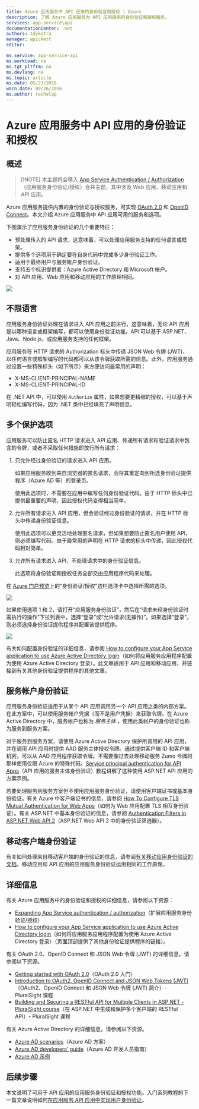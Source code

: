 ```yaml
---
title: Azure 应用服务中 API 应用的身份验证和授权 | Azure
description: 了解 Azure 应用服务为 API 应用提供的身份验证和授权服务。
services: app-service\api
documentationCenter: .net
authors: tdykstra
manager: wpickett
editor: 

ms.service: app-service-api
ms.workload: na
ms.tgt_pltfrm: na
ms.devlang: na
ms.topic: article
ms.date: 05/23/2016
wacn.date: 09/26/2016
ms.author: rachelap
---
```


# Azure 应用服务中 API 应用的身份验证和授权

## 概述 

> [!NOTE] 本主题将会移入 [App Service Authentication / Authorization](../app-service/app-service-authentication-overview.md)（应用服务身份验证/授权）合并主题，其中涉及 Web 应用、移动应用和 API 应用。

Azure 应用服务提供内置的身份验证与授权服务，可实现 [OAuth 2.0](#oauth) 和 [OpenID Connect](#oauth)。本文介绍 Azure 应用服务中 API 应用可用的服务和选项。

下图演示了应用服务身份验证的几个重要特征：

* 预处理传入的 API 请求，这意味着，可以处理应用服务支持的任何语言或框架。
* 提供多个选项用于确定要在自身代码中完成多少身份验证工作。
* 适用于最终用户与服务帐户身份验证。
* 支持五个标识提供者：Azure Active Directory 和 Microsoft 帐户。
* 对 API 应用、Web 应用和移动应用的工作原理相同。

![](./media/app-service-api-authentication/api-apps-overview.png)

## 不限语言

应用服务身份验证处理在请求进入 API 应用之前进行，这意味着，无论 API 应用是以哪种语言或框架编写，都可以使用身份验证功能。API 可以基于 ASP.NET、Java、Node.js，或应用服务支持的任何框架。

应用服务在 HTTP 请求的 Authorization 标头中传递 JSON Web 令牌 (JWT)，以任何语言或框架编写的代码都可以从该令牌获取所需的信息。此外，应用服务通过设置一些特殊标头（如下所示）来方便访问最常用的声明：

* X-MS-CLIENT-PRINCIPAL-NAME
* X-MS-CLIENT-PRINCIPAL-ID
 
在 .NET API 中，可以使用 `Authorize` 属性，如果想要更精细的授权，可以基于声明轻松编写代码，因为 .NET 类中已经填充了声明信息。

## <a name="multiple-protection-options"></a>多个保护选项

应用服务可以防止匿名 HTTP 请求进入 API 应用、传递所有请求和验证请求中包含的令牌，或者不采取任何措施即放行所有请求：

1. 只允许经过身份验证的请求进入 API 应用。

    如果应用服务收到来自浏览器的匿名请求，会将其重定向到所选身份验证提供程序（Azure AD 等）的登录页。

    使用此选项时，不需要在应用中编写任何身份验证代码。由于 HTTP 标头中已提供最重要的声明，因此授权代码变得相当简单。

2. 允许所有请求进入 API 应用，但会验证经过身份验证的请求，并在 HTTP 标头中传递身份验证信息。

    使用此选项可以更灵活地处理匿名请求，但如果想要防止匿名用户使用 API，则必须编写代码。由于最常用的声明在 HTTP 请求的标头中传递，因此授权代码相对简单。
    
3. 允许所有请求进入 API，不处理请求中的身份验证信息。

    此选项将身份验证和授权任务全部交由应用程序代码来处理。

在 [Azure 门户预览](https://portal.azure.cn/)上的“身份验证/授权”边栏选项卡中选择所需的选项。

![](./media/app-service-api-authentication/authblade.png)

如果使用选项 1 和 2，请打开“应用服务身份验证”，然后在“请求未经身份验证时需执行的操作”下拉列表中，选择“登录”或“允许请求(无操作)”。如果选择“登录”，则必须选择身份验证提供程序并配置该提供程序。

![](./media/app-service-api-authentication/actiontotake.png)

有关如何配置身份验证的详细信息，请参阅 [How to configure your App Service application to use Azure Active Directory login](../app-service-mobile/app-service-mobile-how-to-configure-active-directory-authentication.md)（如何将应用服务应用程序配置为使用 Azure Active Directory 登录）。此文章适用于 API 应用和移动应用，并链接到有关其他身份验证提供程序的其他文章。
 
## <a id="internal"></a>服务帐户身份验证

应用服务身份验证适用于从某个 API 应用调用另一个 API 应用之类的内部方案。在此方案中，可以使用服务帐户凭据（而不是用户凭据）来获取令牌。在 Azure Active Directory 中，服务帐户也称为 *服务主体* ，使用此类帐户的身份验证也称为服务到服务方案。

对于服务到服务方案，请使用 Azure Active Directory 保护所调用的 API 应用，并在调用 API 应用时提供 AAD 服务主体授权令牌。通过提供客户端 ID 和客户端机密，可以从 AAD 应用程序获取令牌。不需要像过去处理移动服务 Zumo 令牌时那样使用仅限 Azure 的特殊代码。[Service principal authentication for API Apps](./app-service-api-dotnet-service-principal-auth.md)（API 应用的服务主体身份验证）教程讲解了这种使用 ASP.NET API 应用的方案示例。

若要处理服务到服务方案但不使用应用服务身份验证，请使用客户端证书或基本身份验证。有关 Azure 中客户端证书的信息，请参阅 [How To Configure TLS Mutual Authentication for Web Apps](../app-service-web/app-service-web-configure-tls-mutual-auth.md)（如何为 Web 应用配置 TLS 相互身份验证）。有关 ASP.NET 中基本身份验证的信息，请参阅 [Authentication Filters in ASP.NET Web API 2](http://www.asp.net/web-api/overview/security/authentication-filters)（ASP.NET Web API 2 中的身份验证筛选器）。

## 移动客户端身份验证

有关如何处理来自移动客户端的身份验证的信息，请参阅[有关移动应用身份验证的文档](../app-service-mobile/app-service-mobile-ios-get-started-users.md)。移动应用和 API 应用的应用服务身份验证运用相同的工作原理。
  
## 详细信息

有关 Azure 应用服务中的身份验证和授权的详细信息，请参阅以下资源：

* [Expanding App Service authentication / authorization](https://azure.microsoft.com/blog/announcing-app-service-authentication-authorization/)（扩展应用服务身份验证/授权）
* [How to configure your App Service application to use Azure Active Directory login](../app-service-mobile/app-service-mobile-how-to-configure-active-directory-authentication.md)（如何将应用服务应用程序配置为使用 Azure Active Directory 登录）（页面顶部提供了其他身份验证提供程序的链接）。

<a name="oauth"></a>

有关 OAuth 2.0、OpenID Connect 和 JSON Web 令牌 (JWT) 的详细信息，请参阅以下资源。

* [Getting started with OAuth 2.0](http://shop.oreilly.com/product/0636920021810.do "OAuth 2.0 入门")（OAuth 2.0 入门）
* [Introduction to OAuth2, OpenID Connect and JSON Web Tokens (JWT)](http://www.pluralsight.com/courses/oauth2-json-web-tokens-openid-connect-introduction)（OAuth2、OpenID Connect 和 JSON Web 令牌 (JWT) 简介）- PluralSight 课程
* [Building and Securing a RESTful API for Multiple Clients in ASP.NET - PluralSight course](http://www.pluralsight.com/courses/building-securing-restful-api-aspdotnet)（在 ASP.NET 中生成和保护多个客户端的 RESTful API）- PluralSight 课程

有关 Azure Active Directory 的详细信息，请参阅以下资源。

* [Azure AD scenarios](../active-directory/active-directory-authentication-scenarios.md)（Azure AD 方案）
* [Azure AD developers' guide](../active-directory/active-directory-developers-guide.md)（Azure AD 开发人员指南）
* [Azure AD 示例](https://github.com/azure-samples?query=active-directory)

## 后续步骤

本文说明了可用于 API 应用的应用服务身份验证和授权功能。入门系列教程的下一篇文章说明如何[在应用服务 API 应用中实现用户身份验证](./app-service-api-dotnet-user-principal-auth.md)。

<!---HONumber=Mooncake_0919_2016-->